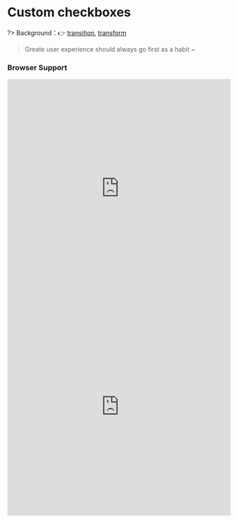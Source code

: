 # Custom checkboxes

?> Background：:point_right: [transition](https://developer.mozilla.org/zh-CN/docs/Web/CSS/transition), [transform](https://developer.mozilla.org/zh-CN/docs/Web/CSS/transform)

<vuep template="#custom-checkbox"></vuep>

<script v-pre type="text/x-template" id="custom-checkbox">
<style>
  main {
    width: 100%;
    padding: 60px 0;
    display: flex;
    justify-content: space-around;
    align-items: center;
    flex-wrap: wrap;
    user-select: none;
    font: 14px / 1 Helvetica, sans-serif;
  }
  input[type="checkbox"] {
    position: absolute;
    clip: rect(0, 0, 0, 0);
  }
  input[type="checkbox"] + label {
    cursor: pointer;
    position: relative;
    line-height: 12px;
    user-select: none;
  }
  input[type="checkbox"] + label:not(:nth-of-type(1)) {
    margin-top: 29px;
    margin-bottom: 29px;
  }
  input[type="checkbox"]:checked + label{
    color: #b4a078;
  }
  input[type="checkbox"]:disabled + label {
    cursor: not-allowed;
    color: #999;
  }
  input[type="checkbox"] + label::before{
    content: "";
    display: inline-block;
    width: 10px; height: 10px;
    border-radius: 2px;
    vertical-align: top;
    margin-right: .2em;
    border: 1px solid #ccc;
    background-color: #fff;
    transition: border-color .2s ease-in-out, background-color .2s ease-in-out;
  }
  input[type="checkbox"]:not(:disabled) + label:hover::before{
    border-color: #b4a078;
  }
  input[type="checkbox"] + label::after{
    content: "";
    display: inline-block;
    width: 3px; height: 7px;
    border: 1px solid #fff;
    border-top: 0;
    border-left: 0;
    position: absolute;
    left: 4px; top: 1px;
    transform: rotate(45deg) scale(0);
    transition: all .2s ease-in-out;
  }
  input[type="checkbox"]:checked + label::before{
    border-color: #b4a078 !important;
    background-color: #b4a078;
  }
  input[type="checkbox"]:checked + label::after{
    transform: rotate(45deg) scale(1);
    transition: all .2s ease-in-out;
  }
  input[type="checkbox"]:disabled + label::before,
  input[type="checkbox"]:disabled.checked + label::before{
    background-color: #f2f2f2;
  }
  input[type="checkbox"]:disabled.checked + label::after{
    border-color: #ccc;
    transform: rotate(45deg) scale(1);
  }
</style>
<template>
  <main>
    <input type="checkbox" id="awesome1" checked>
    <label for="awesome1">Awesome</label>
    <input type="checkbox" id="awesome11">
    <label for="awesome11">Iconfont</label>
    <input type="checkbox" id="awesome12">
    <label for="awesome12">qq546002574</label>
    <input type="checkbox" id="awesome2" disabled>
    <label for="awesome2">disable</label>
    <input type="checkbox" id="awesome3" disabled class="checked">
    <label for="awesome3">check disable</label>
  </main>
</template>
<script>  
</script>
</script>

> Greate user experience should always go first as a habit ~

### Browser Support

<iframe
  width="100%"
  height="493px"
  frameborder="0"
  src="https://caniuse.bitsofco.de/embed/index.html?feat=transforms2d&amp;periods=future_2,future_1,current,past_1,past_2,past_3&amp;accessible-colours=false">
</iframe>

<iframe
  width="100%"
  height="493px"
  frameborder="0"
  src="https://caniuse.bitsofco.de/embed/index.html?feat=css-transitions&amp;periods=future_2,future_1,current,past_1,past_2,past_3&amp;accessible-colours=false">
</iframe>
